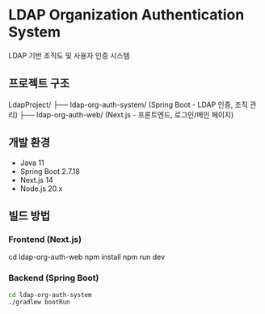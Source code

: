 # LDAP Organization Authentication System

LDAP 기반 조직도 및 사용자 인증 시스템

## 프로젝트 구조
LdapProject/ ├── ldap-org-auth-system/ (Spring Boot - LDAP 인증, 조직 관리) ├── ldap-org-auth-web/ (Next.js - 프론트엔드, 로그인/메인 페이지)

## 개발 환경

- Java 11
- Spring Boot 2.7.18
- Next.js 14
- Node.js 20.x

## 빌드 방법

### Frontend (Next.js)
cd ldap-org-auth-web
npm install
npm run dev

### Backend (Spring Boot)

```bash
cd ldap-org-auth-system
./gradlew bootRun
